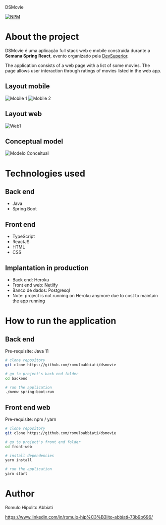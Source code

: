 DSMovie

[![NPM](https://img.shields.io/npm/l/react)](https://github.com/MatheusAlvarez/projeto-dsmovie/blob/main/LICENSE) 

# About the project

DSMovie é uma aplicação full stack web e mobile construída durante a **Semana Spring React**, evento organizado pela [DevSuperior](https://devsuperior.com "Site da DevSuperior").

The application consists of a web page with a list of some movies. The page allows user interaction through ratings of movies listed in the web app. 

## Layout mobile
![Mobile 1](https://github.com/romuloabbiati/images/blob/main/dsmovie2.png) 
![Mobile 2](https://github.com/romuloabbiati/images/blob/main/dsmovie3.png)

## Layout web
![Web1](https://github.com/romuloabbiati/images/blob/main/dsmovie1.png)

## Conceptual model
![Modelo Conceitual](https://github.com/MatheusAlvarez/projeto-dsmovie/blob/main/_assets/MC.PNG)

# Technologies used
## Back end
- Java
- Spring Boot

## Front end
- TypeScript
- ReactJS
- HTML
- CSS

## Implantation in production
- Back end: Heroku
- Front end web: Netlify
- Banco de dados: Postgresql
- Note: project is not running on Heroku anymore due to cost to maintain the app running

# How to run the application

## Back end
Pre-requisite: Java 11

```bash
# clone repository
git clone https://github.com/romuloabbiati/dsmovie

# go to project's back end folder
cd backend

# run the application
./mvnw spring-boot:run
```

## Front end web
Pre-requisite: npm / yarn

```bash
# clone repository
git clone https://github.com/romuloabbiati/dsmovie

# go to project's front end folder
cd front-web

# install dependencies
yarn install

# run the application
yarn start
```

# Author

Romulo Hipolito Abbiati

https://www.linkedin.com/in/romulo-hip%C3%B3lito-abbiati-73b9b696/
